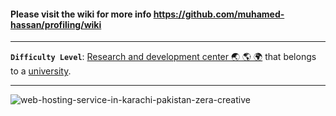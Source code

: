 #### Please visit the wiki for more info https://github.com/muhamed-hassan/profiling/wiki

***

**`Difficulty Level`**: [Research and development center 🌏 🌎 🌍](https://en.wikipedia.org/wiki/Research_and_development) that belongs to a [university](https://en.wikipedia.org/wiki/University).

***

![web-hosting-service-in-karachi-pakistan-zera-creative](https://user-images.githubusercontent.com/17825804/221159118-516a03d9-cb90-4a40-b705-462cc5e60da5.jpg)
